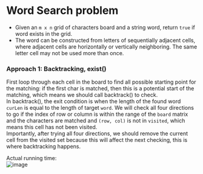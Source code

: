 # Word Search problem
* Given an `m x n` grid of characters board and a string word, return `true` if word exists in the grid.
* The word can be constructed from letters of sequentially adjacent cells, where adjacent cells are horizontally or vertically neighboring. The same letter cell may not be used more than once.

### Approach 1: Backtracking, exist()
First loop through each cell in the board to find all possible starting point for the matching: if the first char is matched, then this is a potential start of the matching, which means we should call backtrack() to check.\
In backtrack(), the exit condition is when the length of the found word `curLen` is equal to the length of target `word`. We will check all four directions to go if the index of row or column is within the range of the `board` matrix and the characters are matched and `(row, col)` is not in `visited`, which means this cell has not been visited.\
Importantly, after trying all four directions, we should remove the current cell from the visited set because this will affect the next checking, this is where backtracking happens.

Actual running time:\
![image](https://user-images.githubusercontent.com/25105806/132603068-68e9ceb3-f33a-4d56-a595-c3e790024574.png)

